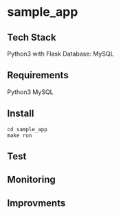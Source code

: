 # sample_app

## Tech Stack

Python3 with Flask
Database: MySQL

## Requirements

Python3
MySQL

## Install

```
cd sample_app
make run
```

## Test


## Monitoring


## Improvments
